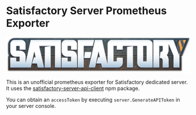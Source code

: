 # Satisfactory Server Prometheus Exporter

![Satisfactory](https://raw.githubusercontent.com/Shinigami92/satisfactory-server-api-client/main/.github/logo.png "Satisfactory logo")

This is an unofficial prometheus exporter for Satisfactory dedicated server.  
It uses the [satisfactory-server-api-client](https://www.npmjs.com/package/satisfactory-server-api-client) npm package.

You can obtain an `accessToken` by executing `server.GenerateAPIToken` in your server console.
